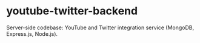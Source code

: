 # youtube-twitter-backend
Server-side codebase: YouTube and Twitter integration service (MongoDB, Express.js, Node.js).
